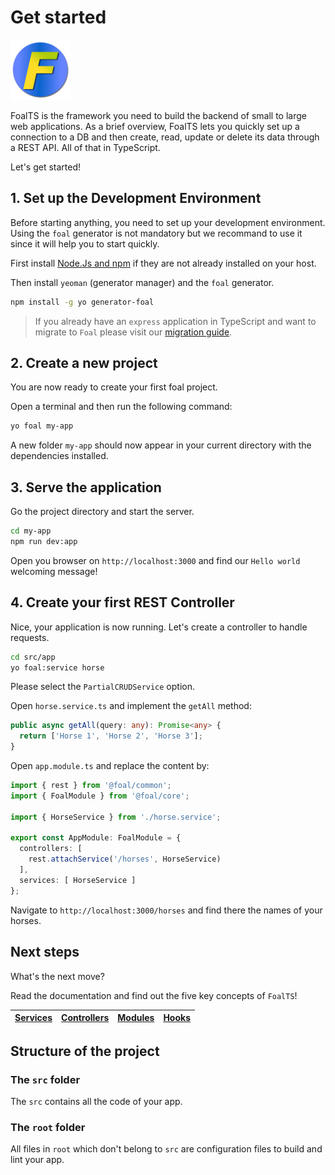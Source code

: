 # Get started

![Logo](./logo_96.png)

FoalTS is the framework you need to build the backend of small to large web applications. As a brief overview, FoalTS lets you quickly set up a connection to a DB and then create, read, update or delete its data through a REST API. All of that in TypeScript.

Let's get started!

## 1. Set up the Development Environment

Before starting anything, you need to set up your development environment. Using the `foal` generator is not mandatory but we recommand to use it since it will help you to start quickly.

First install [Node.Js and npm](https://nodejs.org/en/download/) if they are not already installed on your host.

Then install `yeoman` (generator manager) and the `foal` generator.

```sh
npm install -g yo generator-foal
```

> If you already have an `express` application in TypeScript and want to migrate to `Foal` please visit our [migration guide]().

## 2. Create a new project

You are now ready to create your first foal project.

Open a terminal and then run the following command:

```sh
yo foal my-app
```

A new folder `my-app` should now appear in your current directory with the dependencies installed.

## 3. Serve the application

Go the project directory and start the server.

```sh
cd my-app
npm run dev:app
```

Open you browser on `http://localhost:3000` and find our `Hello world` welcoming message!

## 4. Create your first REST Controller

Nice, your application is now running. Let's create a controller to handle requests.

```sh
cd src/app
yo foal:service horse
```

Please select the `PartialCRUDService` option.

Open `horse.service.ts` and implement the `getAll` method:

```typescript
public async getAll(query: any): Promise<any> {
  return ['Horse 1', 'Horse 2', 'Horse 3'];
}
```

Open `app.module.ts` and replace the content by:
```typescript
import { rest } from '@foal/common';
import { FoalModule } from '@foal/core';

import { HorseService } from './horse.service';

export const AppModule: FoalModule = {
  controllers: [
    rest.attachService('/horses', HorseService)
  ],
  services: [ HorseService ]
};
```

Navigate to `http://localhost:3000/horses` and find there the names of your horses.

## Next steps

What's the next move?

Read the documentation and find out the five key concepts of `FoalTS`!


[Services](./basics/services.md) | [Controllers](./basics/controllers.md) | [Modules](./basics/modules.md) | [Hooks](./basics/hooks.md)
--- | --- | --- | ---

## Structure of the project

### The `src` folder

The `src` contains all the code of your app.

### The `root` folder

All files in `root` which don't belong to `src` are configuration files to build and lint your app.